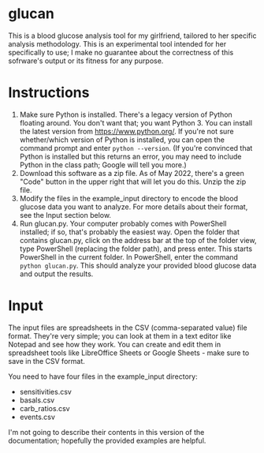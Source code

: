 # glucan
This is a blood glucose analysis tool for my girlfriend, tailored to her specific analysis methodology.  This is an experimental tool intended for her specifically to use; I make no guarantee about the correctness of this sofrware's output or its fitness for any purpose.


# Instructions
1. Make sure Python is installed.  There's a legacy version of Python floating around.  You don't want that; you want Python 3.  You can install the latest version from https://www.python.org/.  If you're not sure whether/which version of Python is installed, you can open the command prompt and enter ``python --version``.  (If you're convinced that Python is installed but this returns an error, you may need to include Python in the class path; Google will tell you more.)
2. Download this software as a zip file.  As of May 2022, there's a green "Code" button in the upper right that will let you do this.  Unzip the zip file.
3. Modify the files in the example_input directory to encode the blood glucose data you want to analyze.  For more details about their format, see the Input section below.
4. Run glucan.py.  Your computer probably comes with PowerShell installed; if so, that's probably the easiest way.  Open the folder that contains glucan.py, click on the address bar at the top of the folder view, type PowerShell (replacing the folder path), and press enter.  This starts PowerShell in the current folder.  In PowerShell, enter the command ``python glucan.py``.  This should analyze your provided blood glucose data and output the results.

# Input
The input files are spreadsheets in the CSV (comma-separated value) file format.  They're very simple; you can look at them in a text editor like Notepad and see how they work.  You can create and edit them in spreadsheet tools like LibreOffice Sheets or Google Sheets - make sure to save in the CSV format.

You need to have four files in the example_input directory:
* sensitivities.csv
* basals.csv
* carb_ratios.csv
* events.csv

I'm not going to describe their contents in this version of the documentation; hopefully the provided examples are helpful.


